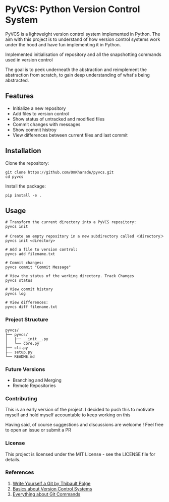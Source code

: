 # PyVCS: Python Version Control System

PyVCS is a lightweight version control system implemented in Python. The aim with this project is to understand of how version control systems work under the hood and have fun implementing it in Python.

Implemented initialisation of repository and all the snapshotting commands used in version control

The goal is to peek underneath the abstraction and reimplement the abstraction from scratch, to gain deep understanding of what's being abstracted.

## Features

- Initialize a new repository
- Add files to version control
- Show status of untracked and modified files
- Commit changes with messages
- Show commit histroy
- View differences between current files and last commit


## Installation

Clone the repository:

```shell
git clone https://github.com/OmKharade/pyvcs.git
cd pyvcs
```

Install the package:
```shell
pip install -e .
```

## Usage

```shell
# Transform the current directory into a PyVCS repository:
pyvcs init

# Create an empty repository in a new subdirectory called ＜directory＞
pyvcs init <directory>

# Add a file to version control:
pyvcs add filename.txt

# Commit changes:
pyvcs commit "Commit Message"

# View the status of the working directory. Track Changes
pyvcs status

# View commit history
pyvcs log

# View differences:
pyvcs diff filename.txt
```

### Project Structure

```
pyvcs/
├── pyvcs/
│   ├── __init__.py
│   └── core.py
├── cli.py
├── setup.py
└── README.md
```

### Future Versions 

- Branching and Merging
- Remote Repositories

### Contributing

This is an early version of the project. I decided to push this to motivate myself and hold myself accountable to keep working on this

Having said, of course suggestions and discussions are welcome ! Feel free to open an issue or submit a PR

### License

This project is licensed under the MIT License - see the LICENSE file for details.

### References

1. [Write Yourself a Git by Thibault Polge](https://wyag.thb.lt/) 
2. [Basics about Version Control Systems](https://rao-sithara.medium.com/version-control-system-and-git-commands-b05b6205ae40)
3. [Everything about Git Commands](https://www.atlassian.com/git/tutorials/setting-up-a-repository)
